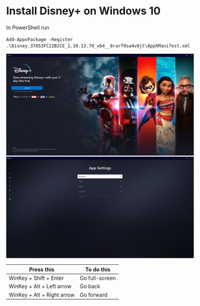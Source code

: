# Install Disney+ on Windows 10
In PowerShell run

`Add-AppxPackage -Register .\Disney.37853FC22B2CE_1.10.13.70_x64__6rarf9sa4v8jt\AppXManifest.xml`

![Disney+ Launch](.\launch.jpg)
![Disney+ Settings](.\settings.jpg)

| Press this | To do this |
| ------------ | ----------------- |
| WinKey + Shift + Enter | Go full-screen |
| WinKey + Alt + Left arrow | Go back |
| WinKey + Alt + Right arrow | Go forward |